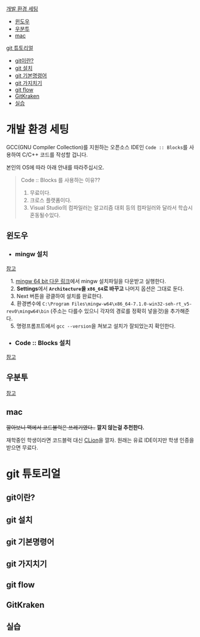 [개발 환경 세팅](#개발-환경-세팅)
- [윈도우](#윈도우)
- [우분투](#우분투)
- [mac](#mac)

[git 튜토리얼](#git-튜토리얼)
- [git이란?](#git이란)
- [git 설치](#git-설치)
- [git 기본명령어](#git-기본명령어)
- [git 가지치기](#git-가지치기)
- [git flow](#git-flow)
- [GitKraken](#gitkraken)
- [실습](#실습)

# 개발 환경 세팅
GCC(GNU Compiler Collection)를 지원하는 오픈소스 IDE인 `Code :: Blocks`를 사용하여 C/C++ 코드를 작성할 겁니다.

본인의 OS에 따라 아래 안내를 따라주십시오.

> Code :: Blocks 를 사용하는 이유??  
> 1. 무료이다.
> 2. 크로스 플랫폼이다.
> 3. Visual Studio의 컴파일러는 알고리즘 대회 등의 컴파일러와 달라서 학습시 혼동될수있다.
## 윈도우
- ### mingw 설치 

[참고](http://kkikkodev.tistory.com/41)  

    1. [mingw 64 bit 다운 링크](http://sourceforge.net/projects/mingw-w64/files/latest/download)에서 mingw 설치파일을 다운받고 실행한다.  
    2. **Settings**에서 **`Architecture`을 `x86_64`로 바꾸고** 나머지 옵션은 그대로 둔다.  
    3. Next 버튼을 광클하여 설치를 완료한다.  
    4. 환경변수에 `C:\Program Files\mingw-w64\x86_64-7.1.0-win32-seh-rt_v5-rev0\mingw64\bin` (주소는 다를수 있으니 각자의 경로를 정확히 넣을것)을 추가해준다.  
    5. 명령프롬프트에서 `gcc --version`을 쳐보고 설치가 잘되었는지 확인한다.
    
- ### Code :: Blocks 설치

[참고](http://kkikkodev.tistory.com/42)


## 우분투

[참고](http://kkikkodev.tistory.com/40)


## mac
~~깔아보니 맥에서 코드블럭은 쓰레기였다..~~ **깔지 않는걸 추천한다.**

재학중인 학생이라면 코드블럭 대신 [CLion](https://www.jetbrains.com/clion/)을 깔자. 원래는 유료 IDE이지만 학생 인증을 받으면 무료다.

# git 튜토리얼

## git이란?

## git 설치

## git 기본명령어

## git 가지치기

## git flow

## GitKraken

## 실습
